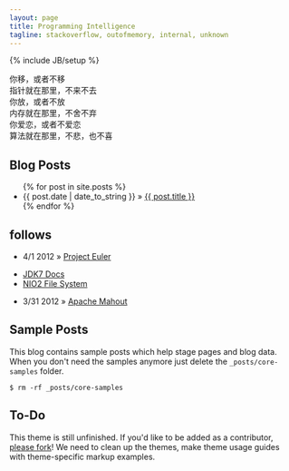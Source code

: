 ```yaml
---
layout: page
title: Programming Intelligence
tagline: stackoverflow, outofmemory, internal, unknown
---
```

{% include JB/setup %}

你移，或者不移  
指针就在那里，不来不去  
你放，或者不放  
内存就在那里，不舍不弃  
你爱恋，或者不爱恋  
算法就在那里，不悲，也不喜

## Blog Posts

<ul class="posts">
  {% for post in site.posts %}
    <li><span>{{ post.date | date_to_string }}</span> &raquo; <a href="{{ BASE_PATH }}{{ post.url }}">{{ post.title }}</a></li>
  {% endfor %}
</ul>

## follows
<ul class="posts">
	<li><span>4/1 2012</span> &raquo; <a href="http://projecteuler.net/problems" target="_blank">Project Euler</a></li>
</ul>

+ [JDK7 Docs](http://docs.oracle.com/javase/7/docs/)
+ [NIO2 File System](http://docs.oracle.com/javase/tutorial/essential/io/fileio.html)

<ul class="posts">
	<li><span>3/31 2012</span> &raquo; <a href="http://mahout.apache.org/" target="_blank">Apache Mahout</a></li>
</ul>


## Sample Posts

This blog contains sample posts which help stage pages and blog data.
When you don't need the samples anymore just delete the `_posts/core-samples` folder.

    $ rm -rf _posts/core-samples

## To-Do

This theme is still unfinished. If you'd like to be added as a contributor, [please fork](http://github.com/plusjade/jekyll-bootstrap)!
We need to clean up the themes, make theme usage guides with theme-specific markup examples.
